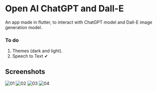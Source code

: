 # Open AI ChatGPT and Dall-E

An app made in flutter, to interact with ChatGPT model and Dall-E image generation model.

### To do
1. Themes (dark and light).
2. Speech to Text ✔

## Screenshots

![01](https://user-images.githubusercontent.com/16263958/229297637-8f6654cf-cb15-4ef4-a332-5933b0efc6e1.png)
![02](https://user-images.githubusercontent.com/16263958/229297643-860382f9-1833-44d4-b20a-f5cc73696d5d.png)
![03](https://user-images.githubusercontent.com/16263958/229297644-6b8fe8b4-cb65-47f5-8eaa-75f26dcd1cc2.png)
![04](https://user-images.githubusercontent.com/16263958/229297646-50085804-fbc4-47d4-bb41-d25f63708dae.png)

